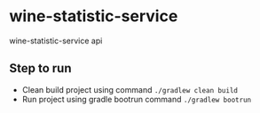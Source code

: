 # wine-statistic-service
wine-statistic-service api

## Step to run
* Clean build project using command `./gradlew clean build`
* Run project using gradle bootrun command `./gradlew bootrun`